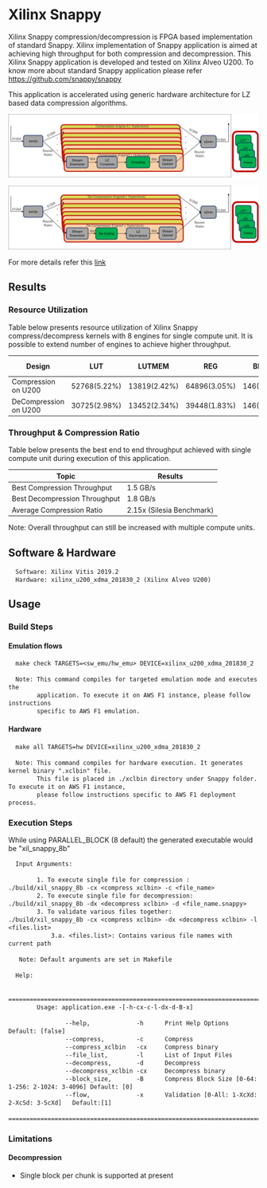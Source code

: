 # Xilinx Snappy  

Xilinx Snappy compression/decompression is FPGA based implementation of standard Snappy. 
Xilinx implementation of Snappy application is aimed at achieving high throughput for both compression and decompression.
This Xilinx Snappy application is developed and tested on Xilinx Alveo U200. To know
more about standard Snappy application please refer https://github.com/snappy/snappy

This application is accelerated using generic hardware architecture for LZ based data compression algorithms.

![LZx compress select](../../../common/img/lzx_comp.png) <br />

![LZx decompress select](../../../common/img/lzx_decomp.png) <br />

For more details refer this [link](https://gitenterprise.xilinx.com/heeran/xil_snappy/blob/master/README.md)


## Results

### Resource Utilization <br />

Table below presents resource utilization of Xilinx Snappy compress/decompress
kernels with 8 engines for single compute unit. It is possible to extend number of engines to achieve higher throughput.


| Design | LUT | LUTMEM | REG | BRAM | URAM| DSP | Fmax (MHz) |
| --------------- | --- | ------ | --- | ---- | --- | -----| -----|
| Compression on U200     | 52768(5.22%) | 13819(2.42%)|64896(3.05%)|146(8.04%) | 48(5.00%)|1(0.01%)|260|
| DeCompression on U200   | 30725(2.98%) | 13452(2.34%)|39448(1.83%)|146(7.93%) | 0|1(0.01%)|300|


### Throughput & Compression Ratio

Table below presents the best end to end throughput achieved with single compute unit during execution of this application.

| Topic| Results| 
|-------|--------|
|Best Compression Throughput|1.5 GB/s|
|Best Decompression Throughput|1.8 GB/s|
|Average Compression Ratio| 2.15x (Silesia Benchmark)|

Note: Overall throughput can still be increased with multiple compute units.

## Software & Hardware

```
  Software: Xilinx Vitis 2019.2
  Hardware: xilinx_u200_xdma_201830_2 (Xilinx Alveo U200)
```
 
## Usage


### Build Steps

#### Emulation flows
```
  make check TARGETS=<sw_emu/hw_emu> DEVICE=xilinx_u200_xdma_201830_2
  
  Note: This command compiles for targeted emulation mode and executes the
        application. To execute it on AWS F1 instance, please follow instructions
        specific to AWS F1 emulation.
```
#### Hardware

```
  make all TARGETS=hw DEVICE=xilinx_u200_xdma_201830_2

  Note: This command compiles for hardware execution. It generates kernel binary ".xclbin" file. 
        This file is placed in ./xclbin directory under Snappy folder. To execute it on AWS F1 instance, 
        please follow instructions specific to AWS F1 deployment process.

```

### Execution Steps

While using PARALLEL_BLOCK (8 default) the generated executable would be
"xil_snappy_8b"

```
  Input Arguments: 
    
        1. To execute single file for compression :  ./build/xil_snappy_8b -cx <compress xclbin> -c <file_name>
        2. To execute single file for decompression: ./build/xil_snappy_8b -dx <decompress xclbin> -d <file_name.snappy>
        3. To validate various files together:       ./build/xil_snappy_8b -cx <compress xclbin> -dx <decompress xclbin> -l <files.list>
            3.a. <files.list>: Contains various file names with current path    
        
   Note: Default arguments are set in Makefile

  Help:

        ===============================================================================================
        Usage: application.exe -[-h-cx-c-l-dx-d-B-x]

                --help,             -h      Print Help Options   Default: [false]
                --compress,         -c      Compress
                --compress_xclbin   -cx     Compress binary
                --file_list,        -l      List of Input Files
                --decompress,       -d      Decompress
                --decompress_xclbin -cx     Decompress binary
                --block_size,       -B      Compress Block Size [0-64: 1-256: 2-1024: 3-4096] Default: [0]
                --flow,             -x      Validation [0-All: 1-XcXd: 2-XcSd: 3-ScXd]   Default:[1]
        ===============================================================================================

```


### Limitations

#### Decompression

- Single block per chunk is supported at present

